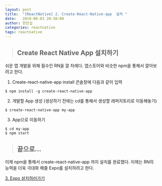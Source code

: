 ```yaml
---
layout: post
title:  "[ReactNative] 2. Create-React-Native-app  설치 "
date:   2019-06-03 20:30:00
author: 한만섭
categories: reactnative
tags: reactnative 
---
```



> ## Create React Native App 설치하기  


쉬운 앱 개발을 위해 필수인 RN을 깔 차례다. 앱스토어와 비슷한 npm을 통해서 깔아보려고 한다.  

1. Create-react-native-app install 
콘솔창에 다음과 같이 입력 
```
$ npm install -g create-react-native-app
```

2. 개발할 App 생성 (생성하기 전에는 cd를 통해서 생성할 레퍼지토리로 이동해놓기)
```
$ create-react-native-app my-app
```

3. App으로 이동하기 
```
$ cd my-app
$ npm start  
```

> ## 끝으로...
이제 npm을 통해서 create-react-native-app 까지 설치를 완료했다. 이제는 RN의 능력을 더욱 극대화 해줄 Expo를 설치하려고 한다. 

[3. Expo 설치하러가기 ]()
